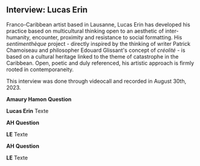 ## Interview: Lucas Erin

Franco-Caribbean artist based in Lausanne, Lucas Erin has developed his practice based on multicultural thinking open to an aesthetic of inter-humanity, encounter, proximity and resistance to social formatting. His *sentimenthèque* project - directly inspired by the thinking of writer Patrick Chamoiseau and philosopher Edouard Glissant's concept of *créolité* - is based on a cultural heritage linked to the theme of catastrophe in the Caribbean. Open, poetic and duly referenced, his artistic approach is firmly rooted in contemporaneity.

This interview was done through videocall and recorded in August 30th, 2023.

**Amaury Hamon** **Question**

**Lucas Erin** Texte 

**AH** **Question**

**LE** Texte

**AH** **Question**

**LE** Texte